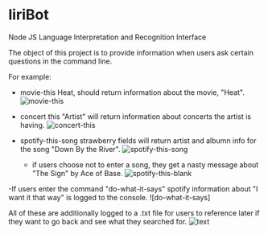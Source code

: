 # liriBot
Node JS Language Interpretation and Recognition Interface

The object of this project is to provide information when users ask certain questions in the command line.

For example:
 - movie-this Heat, should return information about the movie, "Heat".
 ![movie-this](https://user-images.githubusercontent.com/41648281/51337852-7769d180-1a45-11e9-9776-fe25e7869fa6.gif)
 
 - concert this "Artist" will return information about concerts the artist is having.
 ![concert-this](https://user-images.githubusercontent.com/41648281/51337561-ad5a8600-1a44-11e9-87c2-f91f83761f11.gif)
 
 - spotify-this-song strawberry fields will return artist and albumn info for the song "Down By the River".
 ![spotify-this-song](https://user-images.githubusercontent.com/41648281/51337565-adf31c80-1a44-11e9-8505-8d4e6ce62614.gif)
 
   - if users choose not to enter a song, they get a nasty message about "The Sign" by Ace of Base.
   ![spotify-this-blank](https://user-images.githubusercontent.com/41648281/51337564-adf31c80-1a44-11e9-830a-b20d73a26211.gif)
   
 -If users enter the command "do-what-it-says" spotify information about "I want it that way" is logged to the console.
 ![do-what-it-says]
 
 All of these are additionally logged to a .txt file for users to reference later if they want to go back and see what they searched for.
 ![text](https://user-images.githubusercontent.com/41648281/51337566-ae8bb300-1a44-11e9-957d-76e49557b10a.gif)
